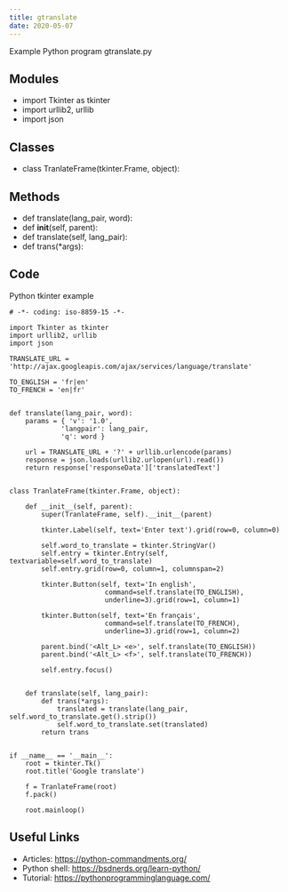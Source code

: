 ```yaml
---
title: gtranslate
date: 2020-05-07
---
```

Example Python program gtranslate.py

## Modules

* import Tkinter as tkinter
* import urllib2, urllib
* import json

## Classes

* class TranlateFrame(tkinter.Frame, object):

## Methods

* def translate(lang_pair, word):
* def __init__(self, parent):
* def translate(self, lang_pair):
* def trans(*args):

## Code

Python tkinter example

    # -*- coding: iso-8859-15 -*-
    
    import Tkinter as tkinter
    import urllib2, urllib
    import json
    
    TRANSLATE_URL = 'http://ajax.googleapis.com/ajax/services/language/translate'
    
    TO_ENGLISH = 'fr|en'
    TO_FRENCH = 'en|fr'
    
    
    def translate(lang_pair, word):
        params = { 'v': '1.0',
                 'langpair': lang_pair,
                 'q': word }  
        
        url = TRANSLATE_URL + '?' + urllib.urlencode(params)
        response = json.loads(urllib2.urlopen(url).read())
        return response['responseData']['translatedText']
        
        
    class TranlateFrame(tkinter.Frame, object):
        
        def __init__(self, parent):
            super(TranlateFrame, self).__init__(parent)
    
            tkinter.Label(self, text='Enter text').grid(row=0, column=0)
            
            self.word_to_translate = tkinter.StringVar()
            self.entry = tkinter.Entry(self, textvariable=self.word_to_translate)
            self.entry.grid(row=0, column=1, columnspan=2)
            
            tkinter.Button(self, text='In english', 
                            command=self.translate(TO_ENGLISH), 
                            underline=3).grid(row=1, column=1)
                
            tkinter.Button(self, text='En français', 
                            command=self.translate(TO_FRENCH), 
                            underline=3).grid(row=1, column=2)
            
            parent.bind('<Alt_L> <e>', self.translate(TO_ENGLISH))
            parent.bind('<Alt_L> <f>', self.translate(TO_FRENCH))
    
            self.entry.focus()
    
    
        def translate(self, lang_pair):
            def trans(*args):
                translated = translate(lang_pair, self.word_to_translate.get().strip())
                self.word_to_translate.set(translated)
            return trans
    
        
    if __name__ == '__main__':
        root = tkinter.Tk()
        root.title('Google translate')
        
        f = TranlateFrame(root)
        f.pack()
        
        root.mainloop()
    

## Useful Links

- Articles: https://python-commandments.org/
- Python shell: https://bsdnerds.org/learn-python/
- Tutorial: https://pythonprogramminglanguage.com/
